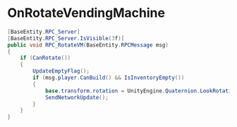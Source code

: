 <Badge type="danger" text="Carbon Compatible"/><Badge type="warning" text="Oxide Compatible"/>
# OnRotateVendingMachine
```csharp
[BaseEntity.RPC_Server]
[BaseEntity.RPC_Server.IsVisible(3f)]
public void RPC_RotateVM(BaseEntity.RPCMessage msg)
{
	if (CanRotate())
	{
		UpdateEmptyFlag();
		if (msg.player.CanBuild() && IsInventoryEmpty())
		{
			base.transform.rotation = UnityEngine.Quaternion.LookRotation(-base.transform.forward, base.transform.up);
			SendNetworkUpdate();
		}
	}
}

```
